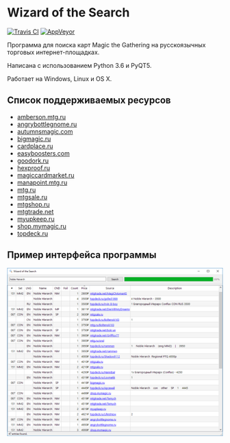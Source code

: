 # Wizard of the Search 

[![Travis CI](https://travis-ci.org/refaim/wots.svg?branch=master)](https://travis-ci.org/refaim/wots) [![AppVeyor](https://ci.appveyor.com/api/projects/status/ifvfy7vy8kru9if8?svg=true)](https://ci.appveyor.com/project/refaim/wots)

Программа для поиска карт Magic the Gathering на русскоязычных торговых интернет-площадках.

Написана с использованием Python 3.6 и PyQT5.

Работает на Windows, Linux и OS X.

## Список поддерживаемых ресурсов
- [amberson.mtg.ru](http://amberson.mtg.ru/)
- [angrybottlegnome.ru](http://angrybottlegnome.ru/)
- [autumnsmagic.com](https://autumnsmagic.com/)
- [bigmagic.ru](http://bigmagic.ru/)
- [cardplace.ru](https://www.cardplace.ru/)
- [easyboosters.com](https://easyboosters.com/)
- [goodork.ru](https://goodork.ru/)
- [hexproof.ru](https://hexproof.ru/)
- [magiccardmarket.ru](http://magiccardmarket.ru/)
- [manapoint.mtg.ru](http://manapoint.mtg.ru/)
- [mtg.ru](http://www.mtg.ru/exchange/)
- [mtgsale.ru](https://mtgsale.ru/)
- [mtgshop.ru](http://mtgshop.ru/)
- [mtgtrade.net](http://mtgtrade.net/)
- [myupkeep.ru](http://myupkeep.ru/)
- [shop.mymagic.ru](https://shop.mymagic.ru/)
- [topdeck.ru](https://topdeck.ru/apps/toptrade/singles/search)

## Пример интерфейса программы
![Пример интерфейса](screenshot01.png)
